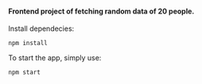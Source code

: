 #### Frontend project of fetching random data of 20 people.

Install dependecies:
```
npm install
```


To start the app, simply use:
```
npm start
```

